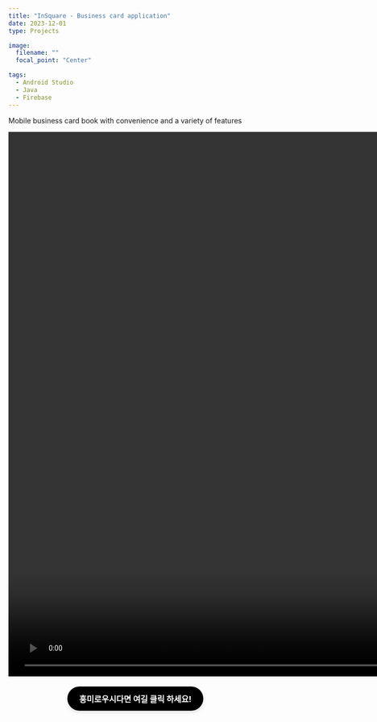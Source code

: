 ```yaml
---
title: "InSquare - Business card application"
date: 2023-12-01
type: Projects

image:
  filename: ""
  focal_point: "Center"

tags:
  - Android Studio
  - Java
  - Firebase
---
```


Mobile business card book with convenience and a variety of features

<!--more-->

<video width="1920" height="1080" controls>
  <source src="/uploads/insquare.mp4" type="video/mp4">
  Your browser does not support the video tag.
</video>

<!-- 세련된 검은색 버튼 추가 -->
<div style="text-align: center; margin-top: 20px;">
  <a href="https://github.com/machoganzi/project_insquare" target="_blank" style="
    display: inline-block; 
    padding: 12px 24px; 
    background-color: #000; 
    color: #fff; 
    text-decoration: none; 
    border-radius: 30px;
    font-size: 16px;
    font-weight: bold;
    box-shadow: 0 4px 6px rgba(0, 0, 0, 0.1);
    transition: background-color 0.3s ease, transform 0.3s ease;">
    흥미로우시다면 여길 클릭 하세요!
  </a>
</div>

<!-- Hover 효과 추가 -->
<style>
  a:hover {
    background-color: #333;
    transform: translateY(-2px);
  }
</style>
